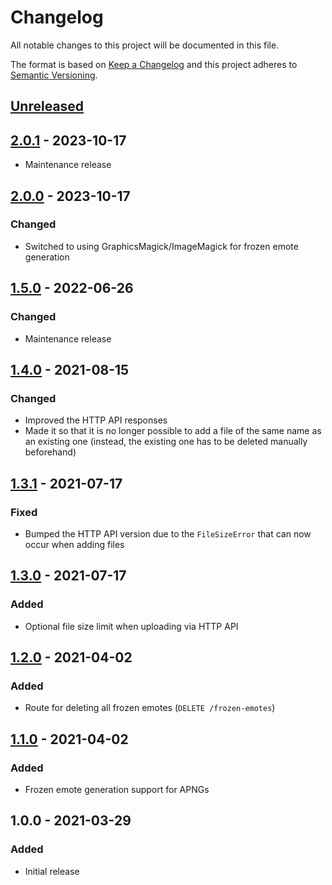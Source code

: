 # Changelog

All notable changes to this project will be documented in this file.

The format is based on [Keep a Changelog](https://keepachangelog.com/en/1.0.0/)
and this project adheres to
[Semantic Versioning](https://semver.org/spec/v2.0.0.html).

## [Unreleased]

## [2.0.1] - 2023-10-17

+ Maintenance release

## [2.0.0] - 2023-10-17

### Changed

+ Switched to using GraphicsMagick/ImageMagick for frozen emote generation

## [1.5.0] - 2022-06-26

### Changed

+ Maintenance release

## [1.4.0] - 2021-08-15

### Changed

+ Improved the HTTP API responses
+ Made it so that it is no longer possible to add a file of the same name as an
  existing one (instead, the existing one has to be deleted manually
  beforehand)

## [1.3.1] - 2021-07-17

### Fixed

+ Bumped the HTTP API version due to the `FileSizeError` that can now occur
  when adding files

## [1.3.0] - 2021-07-17

### Added

+ Optional file size limit when uploading via HTTP API

## [1.2.0] - 2021-04-02

### Added

+ Route for deleting all frozen emotes (`DELETE /frozen-emotes`)

## [1.1.0] - 2021-04-02

### Added

+ Frozen emote generation support for APNGs

## 1.0.0 - 2021-03-29

### Added

+ Initial release

[Unreleased]: https://github.com/mserajnik/emote-server/compare/2.0.1...develop
[2.0.1]: https://github.com/mserajnik/emote-server/compare/2.0.0...2.0.1
[2.0.0]: https://github.com/mserajnik/emote-server/compare/1.5.0...2.0.0
[1.5.0]: https://github.com/mserajnik/emote-server/compare/1.4.0...1.5.0
[1.4.0]: https://github.com/mserajnik/emote-server/compare/1.3.1...1.4.0
[1.3.1]: https://github.com/mserajnik/emote-server/compare/1.3.0...1.3.1
[1.3.0]: https://github.com/mserajnik/emote-server/compare/1.2.0...1.3.0
[1.2.0]: https://github.com/mserajnik/emote-server/compare/1.1.0...1.2.0
[1.1.0]: https://github.com/mserajnik/emote-server/compare/1.0.0...1.1.0
